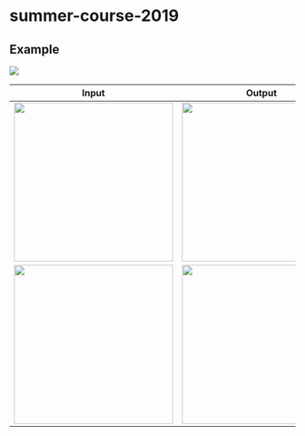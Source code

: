 # summer-course-2019

## Example

<img src="https://cdn.nlark.com/yuque/0/2019/gif/150359/1562773199021-6239f509-e662-4aec-bacd-4bceb927a98a.gif" />

| Input                                                                                                             | Output                                                                                                            |
| ----------------------------------------------------------------------------------------------------------------- | ----------------------------------------------------------------------------------------------------------------- |
| <img height="280" src="https://user-images.githubusercontent.com/32428655/60856406-a6654100-a239-11e9-88f9-f29265c64c45.jpg" /> | <img height="280" src="https://user-images.githubusercontent.com/32428655/60856376-8a619f80-a239-11e9-802e-69283c86214e.jpg" /> |
| <img height="280" src="https://user-images.githubusercontent.com/32428655/60856410-afeea900-a239-11e9-9747-a67a51df18f4.png" /> | <img height="280" src="https://user-images.githubusercontent.com/32428655/60856411-afeea900-a239-11e9-93e1-a73375388550.png" /> |
